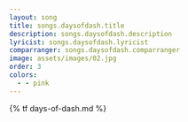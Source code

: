 ```yaml
---
layout: song
title: songs.daysofdash.title
description: songs.daysofdash.description
lyricist: songs.daysofdash.lyricist
comparranger: songs.daysofdash.comparranger
image: assets/images/02.jpg
order: 3
colors:
  - - pink
---
```


{% tf days-of-dash.md %}
